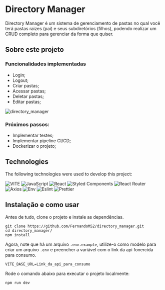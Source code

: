 # Directory Manager

Directory Manager é um sistema de gerenciamento de pastas no qual você terá pastas raizes (pai) e seus subdiretórios (filhos), podendo realizar um CRUD completo para gerenciar da forma que quiser.

## Sobre este projeto

<h3>Funcionalidades implementadas</h3>

- Login;
- Logout;
- Criar pastas;
- Acessar pastas;
- Deletar pastas;
- Editar pastas;

![directory_manager](https://github.com/FernandoM52/directory_manager/assets/81760656/db2dc5c4-be40-47ac-872b-ea164280436e)

<h3>Próximos passos:</h3>

- Implementar testes;
- Implementar pipeline CI/CD;
- Dockerizar o projeto;

## Technologies

The following technologies were used to develop this project:

<div>
  
  ![VITE](https://img.shields.io/badge/Vite-646CFF.svg?style=for-the-badge&logo=Vite&logoColor=white)
  ![JavaScript](https://img.shields.io/badge/javascript-%23323330.svg?style=for-the-badge&logo=javascript&logoColor=%23F7DF1E)
  ![React](https://img.shields.io/badge/react-%2320232a.svg?style=for-the-badge&logo=react&logoColor=%2361DAFB)
  ![Styled Components](https://img.shields.io/badge/styled--components-DB7093?style=for-the-badge&logo=styled-components&logoColor=white)
  ![React Router](https://img.shields.io/badge/React%20Router-CA4245.svg?style=for-the-badge&logo=React-Router&logoColor=white)
  ![Axios](https://img.shields.io/badge/Axios-5A29E4.svg?style=for-the-badge&logo=Axios&logoColor=white)
  ![Env](https://img.shields.io/badge/.ENV-ECD53F.svg?style=for-the-badge&logo=dotenv&logoColor=black)
  ![Eslint](https://img.shields.io/badge/ESLint-4B32C3.svg?style=for-the-badge&logo=ESLint&logoColor=white)
  ![Prettier](https://img.shields.io/badge/Prettier-F7B93E.svg?style=for-the-badge&logo=Prettier&logoColor=black)

</div>

## Instalação e como usar

Antes de tudo, clone o projeto e instale as dependências.

```
git clone https://github.com/FernandoM52/directory_manager.git
cd directory_manager/
npm install
```

Agora, note que há um arquivo `.env.example`, utilize-o como modelo para criar um arquivo `.env` e preencher a variável com o link da api fonercida para consumo.

```
VITE_BASE_URL=Link_da_api_para_consumo
```

Rode o comando abaixo para executar o projeto localmente:

```
npm run dev
```
